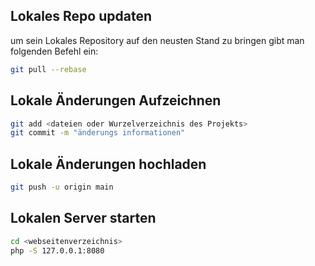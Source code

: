 ## Lokales Repo updaten

um sein Lokales Repository auf den neusten Stand zu bringen gibt man folgenden Befehl ein:
```sh
git pull --rebase
```

## Lokale Änderungen Aufzeichnen

```sh
git add <dateien oder Wurzelverzeichnis des Projekts>
git commit -m "änderungs informationen"
```

## Lokale Änderungen hochladen

```sh
git push -u origin main
```

## Lokalen Server starten
```sh
cd <webseitenverzeichnis>
php -S 127.0.0.1:8080
```

